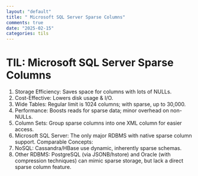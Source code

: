 ```yaml
---
layout: "default"
title: " Microsoft SQL Server Sparse Columns"
comments: true
date: "2025-02-15"
categories: tils
---
```


# TIL: Microsoft SQL Server Sparse Columns

1. Storage Efficiency: Saves space for columns with lots of NULLs.
2. Cost-Effective: Lowers disk usage & I/O.
3. Wide Tables: Regular limit is 1024 columns; with sparse, up to 30,000.
4. Performance: Boosts reads for sparse data; minor overhead on non-NULLs.
5. Column Sets: Group sparse columns into one XML column for easier access.
6. Microsoft SQL Server: The only major RDBMS with native sparse column support.
Comparable Concepts:
1. NoSQL: Cassandra/HBase use dynamic, inherently sparse schemas.
2. Other RDBMS: PostgreSQL (via JSONB/hstore) and Oracle (with compression techniques) can mimic sparse storage, but lack a direct sparse column feature.